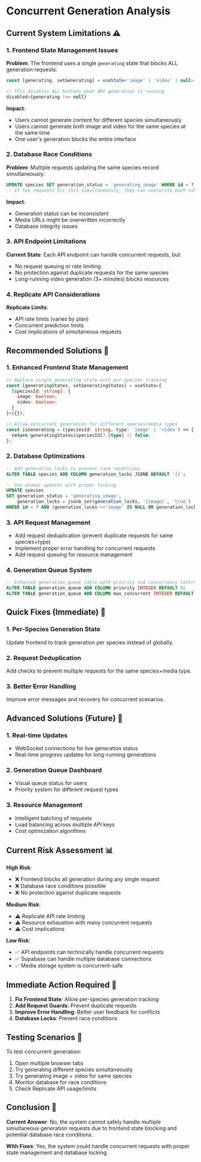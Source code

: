 # Concurrent Generation Analysis

## Current System Limitations ⚠️

### 1. Frontend State Management Issues
**Problem**: The frontend uses a single `generating` state that blocks ALL generation requests:
```typescript
const [generating, setGenerating] = useState<'image' | 'video' | null>(null);

// This disables ALL buttons when ANY generation is running
disabled={generating !== null}
```

**Impact**: 
- Users cannot generate content for different species simultaneously
- Users cannot generate both image and video for the same species at the same time
- One user's generation blocks the entire interface

### 2. Database Race Conditions
**Problem**: Multiple requests updating the same species record simultaneously:
```sql
UPDATE species SET generation_status = 'generating_image' WHERE id = ?
-- If two requests hit this simultaneously, they can overwrite each other
```

**Impact**:
- Generation status can be inconsistent
- Media URLs might be overwritten incorrectly
- Database integrity issues

### 3. API Endpoint Limitations
**Current State**: Each API endpoint can handle concurrent requests, but:
- No request queuing or rate limiting
- No protection against duplicate requests for the same species
- Long-running video generation (3+ minutes) blocks resources

### 4. Replicate API Considerations
**Replicate Limits**:
- API rate limits (varies by plan)
- Concurrent prediction limits
- Cost implications of simultaneous requests

## Recommended Solutions 🔧

### 1. Enhanced Frontend State Management
```typescript
// Replace single generating state with per-species tracking
const [generatingStates, setGeneratingStates] = useState<{
  [speciesId: string]: {
    image: boolean;
    video: boolean;
  }
}>({});

// Allow concurrent generation for different species/media types
const isGenerating = (speciesId: string, type: 'image' | 'video') => {
  return generatingStates[speciesId]?.[type] || false;
};
```

### 2. Database Optimizations
```sql
-- Add generation locks to prevent race conditions
ALTER TABLE species ADD COLUMN generation_locks JSONB DEFAULT '{}';

-- Use atomic updates with proper locking
UPDATE species 
SET generation_status = 'generating_image',
    generation_locks = jsonb_set(generation_locks, '{image}', 'true')
WHERE id = ? AND (generation_locks->>'image' IS NULL OR generation_locks->>'image' = 'false');
```

### 3. API Request Management
- Add request deduplication (prevent duplicate requests for same species+type)
- Implement proper error handling for concurrent requests
- Add request queuing for resource management

### 4. Generation Queue System
```sql
-- Enhanced generation_queue table with priority and concurrency control
ALTER TABLE generation_queue ADD COLUMN priority INTEGER DEFAULT 0;
ALTER TABLE generation_queue ADD COLUMN max_concurrent INTEGER DEFAULT 3;
```

## Quick Fixes (Immediate) 🚀

### 1. Per-Species Generation State
Update frontend to track generation per species instead of globally.

### 2. Request Deduplication
Add checks to prevent multiple requests for the same species+media type.

### 3. Better Error Handling
Improve error messages and recovery for concurrent scenarios.

## Advanced Solutions (Future) 🔮

### 1. Real-time Updates
- WebSocket connections for live generation status
- Real-time progress updates for long-running generations

### 2. Generation Queue Dashboard
- Visual queue status for users
- Priority system for different request types

### 3. Resource Management
- Intelligent batching of requests
- Load balancing across multiple API keys
- Cost optimization algorithms

## Current Risk Assessment 📊

**High Risk**:
- ❌ Frontend blocks all generation during any single request
- ❌ Database race conditions possible
- ❌ No protection against duplicate requests

**Medium Risk**:
- ⚠️ Replicate API rate limiting
- ⚠️ Resource exhaustion with many concurrent requests
- ⚠️ Cost implications

**Low Risk**:
- ✅ API endpoints can technically handle concurrent requests
- ✅ Supabase can handle multiple database connections
- ✅ Media storage system is concurrent-safe

## Immediate Action Required 🎯

1. **Fix Frontend State**: Allow per-species generation tracking
2. **Add Request Guards**: Prevent duplicate requests
3. **Improve Error Handling**: Better user feedback for conflicts
4. **Database Locks**: Prevent race conditions

## Testing Scenarios 🧪

To test concurrent generation:
1. Open multiple browser tabs
2. Try generating different species simultaneously
3. Try generating image + video for same species
4. Monitor database for race conditions
5. Check Replicate API usage/limits

## Conclusion 📝

**Current Answer**: No, the system cannot safely handle multiple simultaneous generation requests due to frontend state blocking and potential database race conditions.

**With Fixes**: Yes, the system could handle concurrent requests with proper state management and database locking.